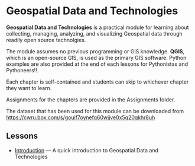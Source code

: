 # Geospatial Data and Technologies
 
**Geospatial Data and Technologies** is a practical module for learning about collecting, managing, analyzing, and visualizing Geospatial data through readily open source technolgies.

The module assumes no previous programming or GIS knowledge. **QGIS**, which is an open-source GIS, is used as the primary GIS software. Python examples are also provided at the end of each lessons for Pythonistas and Pythoneers!!. 

Each chapter is self-contained and students can skip to whichever chapter they want to learn. 

Assignments for the chapters are provided in the Assignments folder. 

The dataset that has been used for this module can be downloaded from https://cwru.box.com/s/gouif7oynefq60wjjve0x5q20qkhr8uh

## Lessons

<ul>
    <li><a href="ChapterI_Introduction.ipynb">Introduction</a> &mdash; A quick introduction to Geospatial Data and Technologies</li>
</ul>